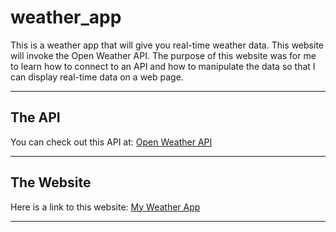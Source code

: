 # weather_app

This is a weather app that will give you real-time weather data. This website will invoke the Open Weather API. The purpose of this website was for me to learn how to connect to an API and how to manipulate the data so that I can display real-time data on a web page.

---
## The API
You can check out this API at: [Open Weather API](https://openweathermap.org/api)

---
## The Website
Here is a link to this website: [My Weather App](https://mpachapa.github.io/weather_app/)

---
